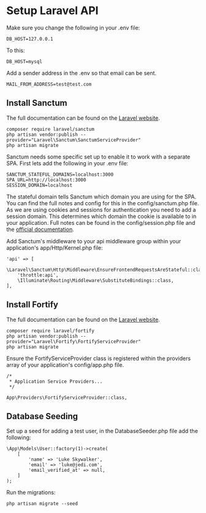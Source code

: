 # Setup Laravel API

Make sure you change the following in your .env file:

```
DB_HOST=127.0.0.1
```
To this:

```
DB_HOST=mysql
```

Add a sender address in the .env so that email can be sent.

```
MAIL_FROM_ADDRESS=test@test.com
```

## Install Sanctum

The full documentation can be found on the [Laravel website](https://laravel.com/docs/9.x/sanctum).

```
composer require laravel/sanctum
php artisan vendor:publish --provider="Laravel\Sanctum\SanctumServiceProvider"
php artisan migrate
```

Sanctum needs some specific set up to enable it to work with a separate SPA. First lets add the following in your .env file:

```
SANCTUM_STATEFUL_DOMAINS=localhost:3000
SPA_URL=http://localhost:3000
SESSION_DOMAIN=localhost
```

The stateful domain tells Sanctum which domain you are using for the SPA. You can find the full notes and config for this in the config/sanctum.php file. As we are using cookies and sessions for authentication you need to add a session domain. This determines which domain the cookie is available to in your application. Full notes can be found in the config/session.php file and the [official documentation](https://laravel.com/docs/9.x/sanctum#spa-authentication).

Add Sanctum's middleware to your api middleware group within your application's app/Http/Kernel.php file:

```
'api' => [
    \Laravel\Sanctum\Http\Middleware\EnsureFrontendRequestsAreStateful::class,
    'throttle:api',
    \Illuminate\Routing\Middleware\SubstituteBindings::class,
],
```

## Install Fortify

The full documentation can be found on the [Laravel website](https://laravel.com/docs/9.x/fortify).

```
composer require laravel/fortify
php artisan vendor:publish --provider="Laravel\Fortify\FortifyServiceProvider"
php artisan migrate
```

Ensure the FortifyServiceProvider class is registered within the providers array of your application's config/app.php file.

```
/*
 * Application Service Providers...
 */

App\Providers\FortifyServiceProvider::class,
```

## Database Seeding

Set up a seed for adding a test user, in the DatabaseSeeder.php file add the following:

```
\App\Models\User::factory(1)->create(
    [
        'name' => 'Luke Skywalker',
        'email' => 'luke@jedi.com',
        'email_verified_at' => null,
    ]
);
```

Run the migrations:

```
php artisan migrate --seed
```
